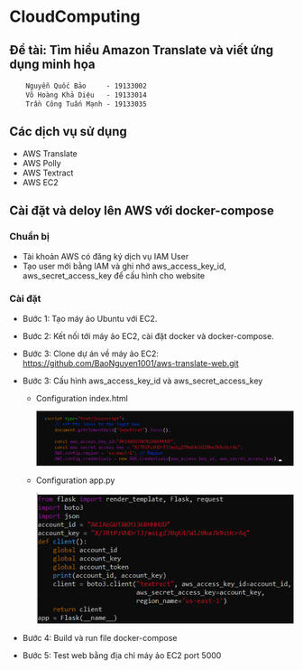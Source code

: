 # CloudComputing

## Đề tài: Tìm hiểu Amazon Translate và viết ứng dụng minh họa

        Nguyễn Quốc Bảo     - 19133002
        Võ Hoàng Khả Diệu   - 19133014
        Trần Công Tuấn Mạnh - 19133035

## Các dịch vụ sử dụng

- AWS Translate
- AWS Polly
- AWS Textract
- AWS EC2

## Cài đặt và deloy lên AWS với docker-compose

### Chuẩn bị

- Tài khoản AWS có đăng ký dịch vụ IAM User
- Tạo user mới bằng IAM và ghi nhớ aws_access_key_id, aws_secret_access_key để cấu hình cho website

### Cài đặt

- Bước 1: Tạo máy ảo Ubuntu với EC2.

- Bước 2: Kết nối tới máy ảo EC2, cài đặt docker và docker-compose.

- Bước 3: Clone dự án về máy ảo EC2: https://github.com/BaoNguyen1001/aws-translate-web.git

- Bước 3: Cấu hình aws_access_key_id và aws_secret_access_key

  - Configuration index.html

    ![](/aws-translate-app/translate-app/assets/config_index.png)

  - Configuration app.py

    ![](/aws-translate-app/translate-app/assets/config_app.png)

- Bước 4: Build và run file docker-compose

- Bước 5: Test web bằng địa chỉ máy ảo EC2 port 5000
